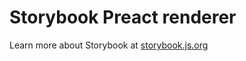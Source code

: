 # Storybook Preact renderer

Learn more about Storybook at [storybook.js.org](https://storybook.js.org/?utm_source=readme)
